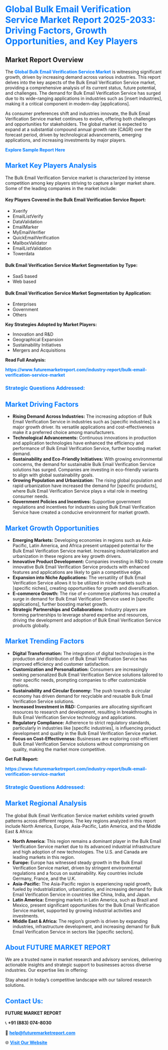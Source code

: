 <h1 style="color: #007BFF;">Global Bulk Email Verification Service Market Report 2025-2033: Driving Factors, Growth Opportunities, and Key Players</h1>

<section id="overview">
<h2>Market Report Overview</h2>
<p>The <a href="https://www.futuremarketreport.com/industry-report/bulk-email-verification-service-market" style="color: #007BFF; text-decoration: none;"><strong>Global Bulk Email Verification Service Market</strong></a> is witnessing significant growth, driven by increasing demand across various industries. This report delves into the key aspects of the Bulk Email Verification Service market, providing a comprehensive analysis of its current status, future potential, and challenges. The demand for Bulk Email Verification Service has surged due to its wide-ranging applications in industries such as [insert industries], making it a critical component in modern-day [applications].</p>
<p>As consumer preferences shift and industries innovate, the Bulk Email Verification Service market continues to evolve, offering both challenges and opportunities for stakeholders. The global market is expected to expand at a substantial compound annual growth rate (CAGR) over the forecast period, driven by technological advancements, emerging applications, and increasing investments by major players.</p>
</section>

<section id="overview">
<p><a href="https://www.futuremarketreport.com/request-sample/reportId=43719" style="color: #007BFF; text-decoration: none;"><strong>Explore Sample Report Here</strong></a></p>
</section>

<section id="key-players">
<h2 style="color: #007BFF;">Market Key Players Analysis</h2>
<p>The Bulk Email Verification Service market is characterized by intense competition among key players striving to capture a larger market share. Some of the leading companies in the market include:</p>
<h4>Key Players Covered in the Bulk Email Verification Service Report:</h4>
<ul><li>Xverify</li><li>EmailListVerify</li><li>DataValidation</li><li>EmailMarker</li><li>MyEmailVerifier</li><li>QuickEmailVerification</li><li>MailboxValidator</li><li>EmailListValidation</li><li>Towerdata</li></ul>
<h4>Bulk Email Verification Service Market Segmentation by Type:</h4>
<ul><li>SaaS based</li><li>Web based</li></ul>

<h4>Bulk Email Verification Service Market Segmentation by Application:</h4>
<ul><li>Enterprises</li><li>Government</li><li>Others</li></ul>
<p><strong>Key Strategies Adopted by Market Players:</strong></p>
<ul>
<li>Innovation and R&D</li>
<li>Geographical Expansion</li>
<li>Sustainability Initiatives</li>
<li>Mergers and Acquisitions</li>
</ul>
</section>

<section>
<p><strong>Read Full Analysis: </strong></p><a href="https://www.futuremarketreport.com/industry-report/bulk-email-verification-service-market" style="color: #007BFF; text-decoration: none;"><strong>https://www.futuremarketreport.com/industry-report/bulk-email-verification-service-market</strong></a>
<h3 style="color: #007BFF;">Strategic Questions Addressed:</h3>
</section>

<section id="driving-factors">
<h2 style="color: #007BFF;">Market Driving Factors</h2>
<ul>
<li><strong>Rising Demand Across Industries:</strong> The increasing adoption of Bulk Email Verification Service in industries such as [specific industries] is a major growth driver. Its versatile applications and cost-effectiveness make it a preferred choice among manufacturers.</li>
<li><strong>Technological Advancements:</strong> Continuous innovations in production and application technologies have enhanced the efficiency and performance of Bulk Email Verification Service, further boosting market demand.</li>
<li><strong>Sustainability and Eco-Friendly Initiatives:</strong> With growing environmental concerns, the demand for sustainable Bulk Email Verification Service solutions has surged. Companies are investing in eco-friendly variants to align with global sustainability goals.</li>
<li><strong>Growing Population and Urbanization:</strong> The rising global population and rapid urbanization have increased the demand for [specific products], where Bulk Email Verification Service plays a vital role in meeting consumer needs.</li>
<li><strong>Government Policies and Incentives:</strong> Supportive government regulations and incentives for industries using Bulk Email Verification Service have created a conducive environment for market growth.</li>
</ul>
</section>

<section id="growth-opportunities">
<h2 style="color: #007BFF;">Market Growth Opportunities</h2>
<ul>
<li><strong>Emerging Markets:</strong> Developing economies in regions such as Asia-Pacific, Latin America, and Africa present untapped potential for the Bulk Email Verification Service market. Increasing industrialization and urbanization in these regions are key growth drivers.</li>
<li><strong>Innovative Product Development:</strong> Companies investing in R&D to create innovative Bulk Email Verification Service products with enhanced features and applications are likely to gain a competitive edge.</li>
<li><strong>Expansion into Niche Applications:</strong> The versatility of Bulk Email Verification Service allows it to be utilized in niche markets such as [specific niches], creating opportunities for growth and diversification.</li>
<li><strong>E-commerce Growth:</strong> The rise of e-commerce platforms has created a surge in demand for Bulk Email Verification Service used in [specific applications], further boosting market growth.</li>
<li><strong>Strategic Partnerships and Collaborations:</strong> Industry players are forming partnerships to leverage shared expertise and resources, driving the development and adoption of Bulk Email Verification Service products globally.</li>
</ul>
</section>

<section id="trending-factors">
<h2 style="color: #007BFF;">Market Trending Factors</h2>
<ul>
<li><strong>Digital Transformation:</strong> The integration of digital technologies in the production and distribution of Bulk Email Verification Service has improved efficiency and customer satisfaction.</li>
<li><strong>Customization and Personalization:</strong> Consumers are increasingly seeking personalized Bulk Email Verification Service solutions tailored to their specific needs, prompting companies to offer customizable options.</li>
<li><strong>Sustainability and Circular Economy:</strong> The push towards a circular economy has driven demand for recyclable and reusable Bulk Email Verification Service solutions.</li>
<li><strong>Increased Investment in R&D:</strong> Companies are allocating significant resources to research and development, resulting in breakthroughs in Bulk Email Verification Service technology and applications.</li>
<li><strong>Regulatory Compliance:</strong> Adherence to strict regulatory standards, particularly in industries like [specific industries], is influencing product development and quality in the Bulk Email Verification Service market.</li>
<li><strong>Focus on Cost-Effectiveness:</strong> Businesses are exploring cost-efficient Bulk Email Verification Service solutions without compromising on quality, making the market more competitive.</li>
</ul>
</section>

<section>
<p><strong>Get Full Report: </strong></p><a href="https://www.futuremarketreport.com/industry-report/bulk-email-verification-service-market" style="color: #007BFF; text-decoration: none;"><strong>https://www.futuremarketreport.com/industry-report/bulk-email-verification-service-market</strong></a>
<h3 style="color: #007BFF;">Strategic Questions Addressed:</h3>
</section>


<section id="regional-analysis">
<h2 style="color: #007BFF;">Market Regional Analysis</h2>
<p>The global Bulk Email Verification Service market exhibits varied growth patterns across different regions. The key regions analyzed in this report include North America, Europe, Asia-Pacific, Latin America, and the Middle East & Africa:</p>
<ul>
<li><strong>North America:</strong> This region remains a dominant player in the Bulk Email Verification Service market due to its advanced industrial infrastructure and high adoption of new technologies. The U.S. and Canada are leading markets in this region.</li>
<li><strong>Europe:</strong> Europe has witnessed steady growth in the Bulk Email Verification Service market, driven by stringent environmental regulations and a focus on sustainability. Key countries include Germany, France, and the U.K.</li>
<li><strong>Asia-Pacific:</strong> The Asia-Pacific region is experiencing rapid growth, fueled by industrialization, urbanization, and increasing demand for Bulk Email Verification Service in countries like China, India, and Japan.</li>
<li><strong>Latin America:</strong> Emerging markets in Latin America, such as Brazil and Mexico, present significant opportunities for the Bulk Email Verification Service market, supported by growing industrial activities and investments.</li>
<li><strong>Middle East & Africa:</strong> The region’s growth is driven by expanding industries, infrastructure development, and increasing demand for Bulk Email Verification Service in sectors like [specific sectors].</li>
</ul>
</section>

<footer>
<h2 style="color: #007BFF;">About FUTURE MARKET REPORT</h2>
<p>We are a trusted name in market research and advisory services, delivering actionable insights and strategic support to businesses across diverse industries. Our expertise lies in offering:</p>

<p>Stay ahead in today’s competitive landscape with our tailored research solutions.</p>

<h2 style="color: #007BFF;">Contact Us:</h2>
<p><strong>FUTURE MARKET REPORT</strong></p>
<p>📞 <strong>+91 (883) 074-8030</strong></p>
<p>📧 <strong><a href="mailto:help@futuremarketreport.com" style="color: #007BFF;">help@futuremarketreport.com</a></strong></p>
<p>🌐 <strong><a href="https://www.futuremarketreport.com/" style="color: #007BFF;">Visit Our Website</a></strong></p>
</footer>